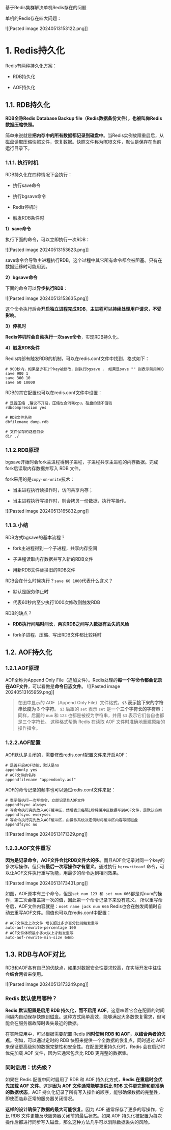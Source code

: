 基于Redis集群解决单机Redis存在的问题

单机的Redis存在四大问题：

![[Pasted image 20240513153122.png]]
# 1. Redis持久化

Redis有两种持久化方案：

- RDB持久化
    
- AOF持久化

## 1.1. RDB持久化

**RDB全称Redis Database Backup file（Redis数据备份文件），也被叫做Redis数据压缩快照。**

简单来说就是**把内存中的所有数据都记录到磁盘中**。当Redis实例故障重启后，从磁盘读取压缩快照文件，恢复数据。快照文件称为RDB文件，默认是保存在当前运行目录下。

### 1.1.1. 执行时机

RDB持久化在四种情况下会执行：

- 执行save命令
    
- 执行bgsave命令
    
- Redis停机时
    
- 触发RDB条件时

**1）save命令**

执行下面的命令，可以立即执行一次RDB：

![[Pasted image 20240513153623.png]]

save命令会导致主进程执行RDB，这个过程中其它所有命令都会被阻塞。只有在数据迁移时可能用到。

**2）bgsave命令**

下面的命令可以**异步执行RDB**：

![[Pasted image 20240513153635.png]]

这个命令执行后会**开启独立进程完成RDB**，**主进程可以持续处理用户请求，不受影响**。

**3）停机时**

**Redis停机时会自动执行一次save命令**，实现RDB持久化。

**4）触发RDB条件**

Redis内部有触发RDB的机制，可以在redis.conf文件中找到，格式如下：

```properties
# 900秒内，如果至少有1个key被修改，则执行bgsave ， 如果是save "" 则表示禁用RDB
save 900 1  
save 300 10  
save 60 10000 
```

RDB的其它配置也可以在redis.conf文件中设置：

```properties
# 是否压缩 ,建议不开启，压缩也会消耗cpu，磁盘的话不值钱  
rdbcompression yes  

# RDB文件名称
dbfilename dump.rdb    

# 文件保存的路径目录  
dir ./ 
```

### 1.1.2.RDB原理

bgsave开始时会fork主进程得到子进程，子进程共享主进程的内存数据。完成fork后读取内存数据并写入 RDB 文件。

fork采用的是`copy-on-write`技术：

- 当主进程执行读操作时，访问共享内存；
    
- 当主进程执行写操作时，则会拷贝一份数据，执行写操作。

![[Pasted image 20240513165832.png]]

### 1.1.3.小结

RDB方式bgsave的基本流程？

- fork主进程得到一个子进程，共享内存空间
    
- 子进程读取内存数据并写入新的RDB文件
    
- 用新RDB文件替换旧的RDB文件

RDB会在什么时候执行？`save 60 1000`代表什么含义？

- 默认是服务停止时
    
- 代表60秒内至少执行1000次修改则触发RDB

RDB的缺点？

- **RDB执行间隔时间长**，**两次RDB之间写入数据有丢失的风险**
    
- fork子进程、压缩、写出RDB文件都比较耗时

## 1.2. AOF持久化
### 1.2.1.AOF原理
AOF全称为Append Only File（追加文件）。Redis处理的**每一个写命令都会记录在AOF文件**，可以看做是**命令日志文件**。
![[Pasted image 20240513165959.png]]

> 在图中显示的 AOF（Append Only File）文件格式，**`$3` 表示接下来的字符串长度为 3 个字符**。
> `$3` 后跟的 `set` 表示 `set` 是一个**三个字符长的字符串**；
> 同样，后面的 `num` 和 `123` 也都是被视为字符串，并用 `$3` 表示它们各自也都是三个字符长。
> 这种格式帮助 Redis 在读取 AOF 文件时准确地重建原始的操作指令。

### 1.2.2.AOF配置
AOF默认是关闭的，需要修改redis.conf配置文件来开启AOF：

```properties
# 是否开启AOF功能，默认是no  
appendonly yes  
# AOF文件的名称  
appendfilename "appendonly.aof"
```

AOF的命令记录的频率也可以通过redis.conf文件来配：

```properties
# 表示每执行一次写命令，立即记录到AOF文件
appendfsync always 
# 写命令执行完先放入AOF缓冲区，然后表示每隔1秒将缓冲区数据写到AOF文件，是默认方案
appendfsync everysec 
# 写命令执行完先放入AOF缓冲区，由操作系统决定何时将缓冲区内容写回磁盘
appendfsync no
```

![[Pasted image 20240513171329.png]]

### 1.2.3.AOF文件重写

**因为是记录命令，AOF文件会比RDB文件大的多**。而且AOF会记录对同一个key的多次写操作，但只有**最后一次写操作才有意义**。通过执行 `bgrewriteaof` 命令，可以让AOF文件执行重写功能，用最少的命令达到相同效果。

![[Pasted image 20240513173431.png]]

如图，AOF原本有三个命令，但是`set num 123 和 set num 666`都是对num的操作，第二次会覆盖第一次的值，因此第一个命令记录下来没有意义。
所以重写命令后，AOF文件内容就是：`mset name jack num 666`
Redis也会在触发阈值时自动去重写AOF文件。阈值也可以在redis.conf中配置：

```properties
# AOF文件比上次文件 增长超过多少百分比则触发重写
auto-aof-rewrite-percentage 100
# AOF文件体积最小多大以上才触发重写 
auto-aof-rewrite-min-size 64mb 
```

## 1.3. RDB与AOF对比
RDB和AOF各有自己的优缺点，如果对数据安全性要求较高，在实际开发中往往会**结合**两者来使用。

![[Pasted image 20240513173249.png]]

### Redis 默认使用哪种？
**Redis 默认配置是启用 RDB 持久化，而不启用 AOF**。这意味着它会在配置的时间间隔内自动保存快照到磁盘。这种方式简单高效，能够满足大多数恢复需求，但可能会在服务器故障时丢失最近的数据。

在实际应用中，可以根据需要配置 Redis **同时使用 RDB 和 AOF，以结合两者的优点**。例如，可以通过定时的 RDB 快照来提供一个全数据的恢复点，同时通过 AOF 来保证更高级别的数据完整性和安全性。在配置双重持久化时，Redis 会在启动时优先加载 AOF 文件，因为它通常包含比 RDB 更完整的数据集。

### 同时启用：优先级？
如果在 Redis 配置中同时启用了 RDB 和 AOF 持久化方式，**Redis 在重启时会优先加载 AOF 文件**。这是**因为 AOF 文件通常能够提供比 RDB 文件更完整和更准确的数据状态**。AOF 持久化记录了所有写入操作的顺序，能够确保数据的完整性，即使面临非正常的服务器关闭情况。

**这样的设计确保了数据的最大可能恢复**。因为 AOF 通常保存了更多的写操作，它比 RDB 文件更能反映服务器关闭前的最后状态。如果 AOF 持久化被配置为每次操作后都进行同步写入磁盘，那么这种方法几乎可以消除数据丢失的风险。

